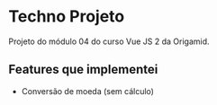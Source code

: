 # Techno Projeto

Projeto do módulo 04 do curso Vue JS 2 da Origamid.

## Features que implementei

- Conversão de moeda (sem cálculo)
